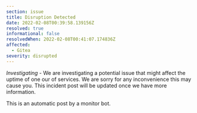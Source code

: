 ```yaml
---
section: issue
title: Disruption Detected
date: 2022-02-08T00:39:58.139156Z
resolved: true
informational: false
resolvedWhen: 2022-02-08T00:41:07.174836Z
affected:
  - Gitea
severity: disrupted
---
```

*Investigating* - We are investigating a potential issue that might affect the uptime of one our of services. We are sorry for any inconvenience this may cause you. This incident post will be updated once we have more information.

This is an automatic post by a monitor bot.
        